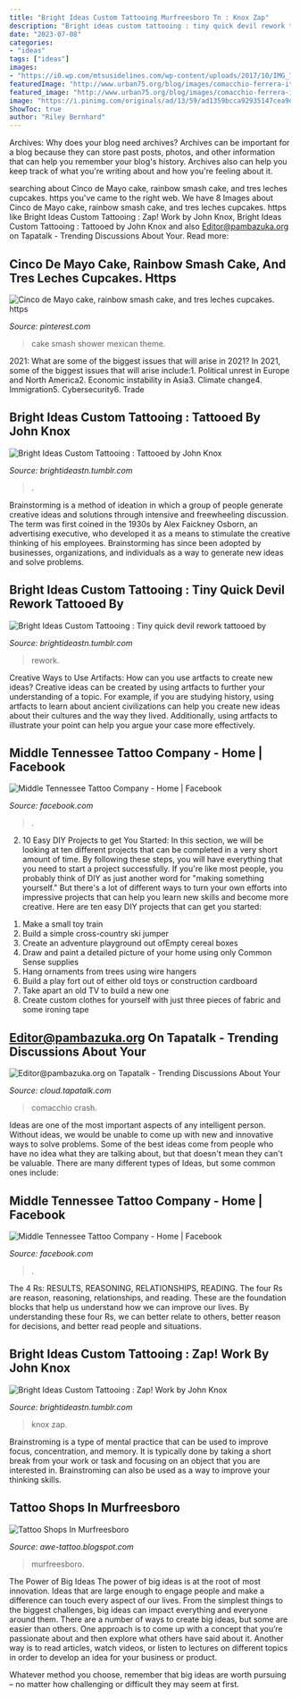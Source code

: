 ```yaml
---
title: "Bright Ideas Custom Tattooing Murfreesboro Tn : Knox Zap"
description: "Bright ideas custom tattooing : tiny quick devil rework tattooed by"
date: "2023-07-08"
categories:
- "ideas"
tags: ["ideas"]
images:
- "https://i0.wp.com/mtsusidelines.com/wp-content/uploads/2017/10/IMG_7896.jpg?fit=940%2C580"
featuredImage: "http://www.urban75.org/blog/images/comacchio-ferrera-italy-01.jpg"
featured_image: "http://www.urban75.org/blog/images/comacchio-ferrera-italy-01.jpg"
image: "https://i.pinimg.com/originals/ad/13/59/ad1359bcca92935147cea9df0194e5d7.jpg"
ShowToc: true
author: "Riley Bernhard"
---
```



Archives: Why does your blog need archives?
Archives can be important for a blog because they can store past posts, photos, and other information that can help you remember your blog's history. Archives also can help you keep track of what you're writing about and how you're feeling about it.

	

		
searching about Cinco de Mayo cake, rainbow smash cake, and tres leches cupcakes. https you've came to the right web. We have 8 Images about Cinco de Mayo cake, rainbow smash cake, and tres leches cupcakes. https like Bright Ideas Custom Tattooing : Zap! Work by John Knox, Bright Ideas Custom Tattooing : Tattooed by John Knox and also Editor@pambazuka.org on Tapatalk - Trending Discussions About Your. Read more:
		
    
## Cinco De Mayo Cake, Rainbow Smash Cake, And Tres Leches Cupcakes. Https

<img loading=lazy src="https://i.pinimg.com/originals/ad/13/59/ad1359bcca92935147cea9df0194e5d7.jpg" onerror="this.onerror=null;this.src='https://tse4.mm.bing.net/th?id=OIP.BYyUHvGpDmidrgkjmkK-RwHaHa&amp;pid=15.1';" alt="Cinco de Mayo cake, rainbow smash cake, and tres leches cupcakes. https">

_Source: pinterest.com_

>cake smash shower mexican theme. 

	

2021: What are some of the biggest issues that will arise in 2021?
In 2021, some of the biggest issues that will arise include:1. Political unrest in Europe and North America2. Economic instability in Asia3. Climate change4. Immigration5. Cybersecurity6. Trade
    
## Bright Ideas Custom Tattooing : Tattooed By John Knox

<img loading=lazy src="https://64.media.tumblr.com/517b28d420c0c974925872182f58ff96/tumblr_nfeouxofEx1sv3n5vo2_500.jpg" onerror="this.onerror=null;this.src='https://tse3.mm.bing.net/th?id=OIP.PR35lQIJTbr8jnMMqjZxDgAAAA&amp;pid=15.1';" alt="Bright Ideas Custom Tattooing : Tattooed by John Knox">

_Source: brightideastn.tumblr.com_

>. 

	

Brainstorming is a method of ideation in which a group of people generate creative ideas and solutions through intensive and freewheeling discussion. The term was first coined in the 1930s by Alex Faickney Osborn, an advertising executive, who developed it as a means to stimulate the creative thinking of his employees. Brainstorming has since been adopted by businesses, organizations, and individuals as a way to generate new ideas and solve problems.

    
## Bright Ideas Custom Tattooing : Tiny Quick Devil Rework Tattooed By

<img loading=lazy src="https://64.media.tumblr.com/f2ee04ac3b3c28f2cd0aed4c0f9f334b/tumblr_nfezway6U41sv3n5vo1_1280.png" onerror="this.onerror=null;this.src='https://tse1.mm.bing.net/th?id=OIP.MR66mf-llLmnUUBNa3p7EgHaGu&amp;pid=15.1';" alt="Bright Ideas Custom Tattooing : Tiny quick devil rework tattooed by">

_Source: brightideastn.tumblr.com_

>rework. 

	

Creative Ways to Use Artifacts: How can you use artfacts to create new ideas?
Creative ideas can be created by using artfacts to further your understanding of a topic. For example, if you are studying history, using artfacts to learn about ancient civilizations can help you create new ideas about their cultures and the way they lived. Additionally, using artfacts to illustrate your point can help you argue your case more effectively.

    
## Middle Tennessee Tattoo Company - Home | Facebook

<img loading=lazy src="https://lookaside.fbsbx.com/lookaside/crawler/media/?media_id=1594044867452942" onerror="this.onerror=null;this.src='https://tse4.mm.bing.net/th?id=OIP.IHa1GrELQFO1lKGF3JSqgwHaJ4&amp;pid=15.1';" alt="Middle Tennessee Tattoo Company - Home | Facebook">

_Source: facebook.com_

>. 

	

2) 10 Easy DIY Projects to get You Started: In this section, we will be looking at ten different projects that can be completed in a very short amount of time. By following these steps, you will have everything that you need to start a project successfully.
If you're like most people, you probably think of DIY as just another word for "making something yourself." But there's a lot of different ways to turn your own efforts into impressive projects that can help you learn new skills and become more creative. Here are ten easy DIY projects that can get you started: 
1. Make a small toy train
2. Build a simple cross-country ski jumper
3. Create an adventure playground out ofEmpty cereal boxes
4. Draw and paint a detailed picture of your home using only Common Sense supplies
5. Hang ornaments from trees using wire hangers
6. Build a play fort out of either old toys or construction cardboard 
7. Take apart an old TV to build a new one 
8. Create custom clothes for yourself with just three pieces of fabric and some ironing tape 

    
## Editor@pambazuka.org On Tapatalk - Trending Discussions About Your

<img loading=lazy src="http://www.urban75.org/blog/images/comacchio-ferrera-italy-01.jpg" onerror="this.onerror=null;this.src='https://tse2.mm.bing.net/th?id=OIP.QVCn0XTW69gNgfXjI-toEQHaE6&amp;pid=15.1';" alt="Editor@pambazuka.org on Tapatalk - Trending Discussions About Your">

_Source: cloud.tapatalk.com_

>comacchio crash. 

	

Ideas are one of the most important aspects of any intelligent person. Without ideas, we would be unable to come up with new and innovative ways to solve problems. Some of the best ideas come from people who have no idea what they are talking about, but that doesn't mean they can't be valuable. There are many different types of Ideas, but some common ones include:

    
## Middle Tennessee Tattoo Company - Home | Facebook

<img loading=lazy src="https://lookaside.fbsbx.com/lookaside/crawler/media/?media_id=1561582950699134" onerror="this.onerror=null;this.src='https://tse1.mm.bing.net/th?id=OIP.aSw3qlUanM9-PpR2tkUbcgHaEL&amp;pid=15.1';" alt="Middle Tennessee Tattoo Company - Home | Facebook">

_Source: facebook.com_

>. 

	

The 4 Rs: RESULTS, REASONING, RELATIONSHIPS, READING.
The four Rs are reason, reasoning, relationships, and reading. These are the foundation blocks that help us understand how we can improve our lives. By understanding these four Rs, we can better relate to others, better reason for decisions, and better read people and situations.

    
## Bright Ideas Custom Tattooing : Zap! Work By John Knox

<img loading=lazy src="https://64.media.tumblr.com/145b65bb24c69a77b0b6fa21a5f04a2f/tumblr_mo5360Lx6a1sv3n5vo1_500.jpg" onerror="this.onerror=null;this.src='https://tse2.mm.bing.net/th?id=OIP.8kF2DjZCKGQRQJ5izkGD8wHaJ4&amp;pid=15.1';" alt="Bright Ideas Custom Tattooing : Zap! Work by John Knox">

_Source: brightideastn.tumblr.com_

>knox zap. 

	

Brainstroming is a type of mental practice that can be used to improve focus, concentration, and memory. It is typically done by taking a short break from your work or task and focusing on an object that you are interested in. Brainstroming can also be used as a way to improve your thinking skills.

    
## Tattoo Shops In Murfreesboro

<img loading=lazy src="https://i0.wp.com/mtsusidelines.com/wp-content/uploads/2017/10/IMG_7896.jpg?fit=940%2C580" onerror="this.onerror=null;this.src='https://tse4.mm.bing.net/th?id=OIP.I4PQjbNOXH5X_WTRvOhRnAHaEk&amp;pid=15.1';" alt="Tattoo Shops In Murfreesboro">

_Source: awe-tattoo.blogspot.com_

>murfreesboro. 

	

The Power of Big Ideas
The power of big ideas is at the root of most innovation. Ideas that are large enough to engage people and make a difference can touch every aspect of our lives. From the simplest things to the biggest challenges, big ideas can impact everything and everyone around them.
There are a number of ways to create big ideas, but some are easier than others. One approach is to come up with a concept that you’re passionate about and then explore what others have said about it. Another way is to read articles, watch videos, or listen to lectures on different topics in order to develop an idea for your business or product.

Whatever method you choose, remember that big ideas are worth pursuing – no matter how challenging or difficult they may seem at first.

